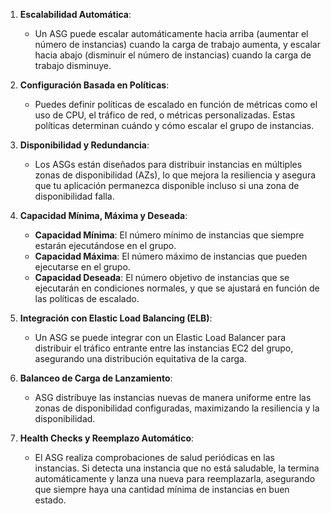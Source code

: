 1. **Escalabilidad Automática**:
    
    - Un ASG puede escalar automáticamente hacia arriba (aumentar el número de instancias) cuando la carga de trabajo aumenta, y escalar hacia abajo (disminuir el número de instancias) cuando la carga de trabajo disminuye.

2. **Configuración Basada en Políticas**:
    
    - Puedes definir políticas de escalado en función de métricas como el uso de CPU, el tráfico de red, o métricas personalizadas. Estas políticas determinan cuándo y cómo escalar el grupo de instancias.

3. **Disponibilidad y Redundancia**:
    
    - Los ASGs están diseñados para distribuir instancias en múltiples zonas de disponibilidad (AZs), lo que mejora la resiliencia y asegura que tu aplicación permanezca disponible incluso si una zona de disponibilidad falla.

4. **Capacidad Mínima, Máxima y Deseada**:
    
    - **Capacidad Mínima**: El número mínimo de instancias que siempre estarán ejecutándose en el grupo.
    - **Capacidad Máxima**: El número máximo de instancias que pueden ejecutarse en el grupo.
    - **Capacidad Deseada**: El número objetivo de instancias que se ejecutarán en condiciones normales, y que se ajustará en función de las políticas de escalado.

5. **Integración con Elastic Load Balancing (ELB)**:
    
    - Un ASG se puede integrar con un Elastic Load Balancer para distribuir el tráfico entrante entre las instancias EC2 del grupo, asegurando una distribución equitativa de la carga.

6. **Balanceo de Carga de Lanzamiento**:
    
    - ASG distribuye las instancias nuevas de manera uniforme entre las zonas de disponibilidad configuradas, maximizando la resiliencia y la disponibilidad.

7. **Health Checks y Reemplazo Automático**:
    
    - El ASG realiza comprobaciones de salud periódicas en las instancias. Si detecta una instancia que no está saludable, la termina automáticamente y lanza una nueva para reemplazarla, asegurando que siempre haya una cantidad mínima de instancias en buen estado.